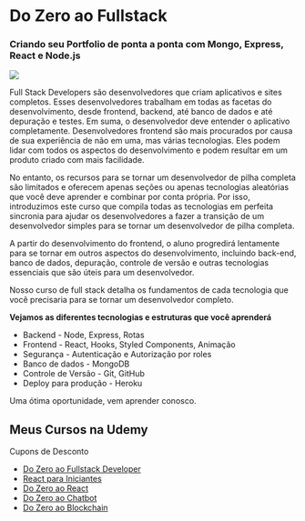 # Do Zero ao Fullstack
### Criando seu Portfolio de ponta a ponta com Mongo, Express, React e Node.js
![](https://img-a.udemycdn.com/course/750x422/2416454_8298_2.jpg?MdQ1F68ANJ-EOkFBmFlRXQIgn1LD4Kuf4PDfKiUkcep6m3_ISIepQRXDsxjHgLn8GQGpCzKLLtLbyMv_lYn1a8f-uA8Z7qXKEekvqXYSSM1pWK76oUu_pzUqAHvYb99Y)

Full Stack Developers são desenvolvedores que criam aplicativos e sites completos. Esses desenvolvedores trabalham em todas as facetas do desenvolvimento, desde frontend, backend, até banco de dados e até depuração e testes. Em suma, o desenvolvedor deve entender o aplicativo completamente. Desenvolvedores frontend são mais procurados por causa de sua experiência de não em uma, mas várias tecnologias. Eles podem lidar com todos os aspectos do desenvolvimento e podem resultar em um produto criado com mais facilidade.



No entanto, os recursos para se tornar um desenvolvedor de pilha completa são limitados e oferecem apenas seções ou apenas tecnologias aleatórias que você deve aprender e combinar por conta própria. Por isso, introduzimos este curso que compila todas as tecnologias em perfeita sincronia para ajudar os desenvolvedores a fazer a transição de um desenvolvedor simples para se tornar um desenvolvedor de pilha completa.



A partir do desenvolvimento do frontend, o aluno progredirá lentamente para se tornar em outros aspectos do desenvolvimento, incluindo back-end, banco de dados, depuração, controle de versão e outras tecnologias essenciais que são úteis para um desenvolvedor.



Nosso curso de full stack detalha os fundamentos de cada tecnologia que você precisaria para se tornar um desenvolvedor completo.


**Vejamos as diferentes tecnologias e estruturas que você aprenderá**

* Backend - Node, Express, Rotas
* Frontend - React, Hooks, Styled Components, Animação
* Segurança - Autenticação e Autorização por roles
* Banco de dados - MongoDB
* Controle de Versão - Git, GitHub
* Deploy para produção - Heroku


Uma ótima oportunidade, vem aprender conosco.

## Meus Cursos na Udemy 
Cupons de Desconto

- [Do Zero ao Fullstack Developer](https://www.udemy.com/course/do-zero-ao-fullstack/?referralCode=992C5F29E984BE900CAA)
- [React para Iniciantes](https://www.udemy.com/course/xumes-react-criando-site-para-empresa/?referralCode=F2693597CB0DC3F2E295)
- [Do Zero ao React](https://www.udemy.com/xumes-react-criando-site-para-empresa/?couponCode=CUPOM-GITHUB)
- [Do Zero ao Chatbot](https://www.udemy.com/course/criando-chatbots/?referralCode=5DAF51F0A8205786F932)
- [Do Zero ao Blockchain](https://www.udemy.com/do-zero-ao-blockchain/?couponCode=BLOCKCHAIN-GITHUB)
